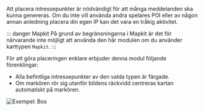 Att placera intressepunkter är nödvändigt för att många meddelanden ska kunna genereras. Om du inte vill använda andra spelares POI eller av någon annan anledning placera din egen IP kan det vara en tråkig aktivitet.

::: danger Mapkit
På grund av begränsningarna i Mapkit är det för närvarande inte möjligt att använda den här modulen om du använder karttypen `Mapkit`.
:::

För att göra placeringen enklare erbjuder denna modul följande förenklingar:
* Alla befintliga intressepunkter av den valda typen är färgade.
* Om markören rör sig utanför bildens räckvidd centreras kartan automatiskt på markören.

![Exempel: Bos](/v4/docs/tillgångar/förbättradPOI/img/förbättradPOI_SV.png)
